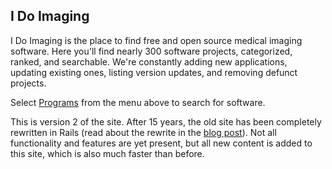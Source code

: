 ## I Do Imaging

I Do Imaging is the place to find free and open source medical imaging software.  Here you'll find nearly 300 software projects, categorized, ranked, and searchable.  We're constantly adding new applications, updating existing ones, listing version updates, and removing defunct projects.

Select [Programs](https://idoimaging.com/programs) from the menu above to search for software.

This is version 2 of the site.  After 15 years, the old site has been completely rewritten in Rails (read about the rewrite in the [blog post](https://blog.idoimaging.com/2017/01/18/the-i-do-imaging-technology-stack-2017.html)).  Not all functionality and features are yet present, but all new content is added to this site, which is also much faster than before.

